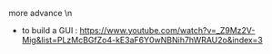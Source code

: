 more advance \n
- to build a GUI : https://www.youtube.com/watch?v=_Z9Mz2V-Mig&list=PLzMcBGfZo4-kE3aF6Y0wNBNih7hWRAU2o&index=3
